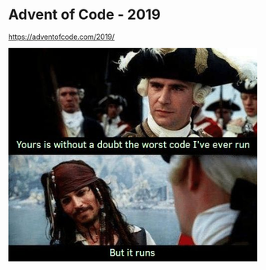 # Advent of Code - 2019

https://adventofcode.com/2019/

![captain](https://github.com/serhatcetinkaya/advent-of-code2019/blob/master/asset/captain.jpeg "Captain :)")